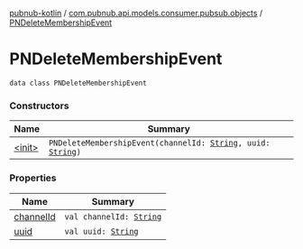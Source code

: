 [pubnub-kotlin](../../index.md) / [com.pubnub.api.models.consumer.pubsub.objects](../index.md) / [PNDeleteMembershipEvent](./index.md)

# PNDeleteMembershipEvent

`data class PNDeleteMembershipEvent`

### Constructors

| Name | Summary |
|---|---|
| [&lt;init&gt;](-init-.md) | `PNDeleteMembershipEvent(channelId: `[`String`](https://kotlinlang.org/api/latest/jvm/stdlib/kotlin/-string/index.html)`, uuid: `[`String`](https://kotlinlang.org/api/latest/jvm/stdlib/kotlin/-string/index.html)`)` |

### Properties

| Name | Summary |
|---|---|
| [channelId](channel-id.md) | `val channelId: `[`String`](https://kotlinlang.org/api/latest/jvm/stdlib/kotlin/-string/index.html) |
| [uuid](uuid.md) | `val uuid: `[`String`](https://kotlinlang.org/api/latest/jvm/stdlib/kotlin/-string/index.html) |
